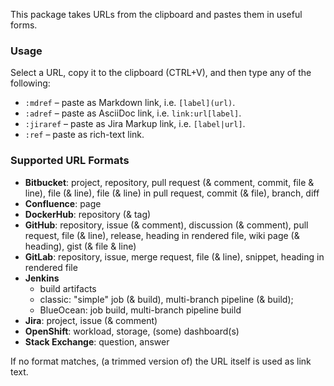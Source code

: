 This package takes URLs from the clipboard and pastes them in useful forms.

### Usage

Select a URL, copy it to the clipboard (CTRL+V), and 
then type any of the following: 

- `:mdref` – paste as Markdown link, i.e. `[label](url)`.
- `:adref` – paste as AsciiDoc link, i.e. `link:url[label]`.
- `:jiraref` – paste as Jira Markup link, i.e. `[label|url]`.
- `:ref` – paste as rich-text link.

### Supported URL Formats

- **Bitbucket**: project, repository, 
                 pull request (& comment, commit, file & line), 
                 file (& line), file (& line) in pull request,
                 commit (& file), branch, diff
- **Confluence**: page
- **DockerHub**: repository (& tag)
- **GitHub**: repository, issue (& comment), discussion (& comment), 
              pull request, file (& line), release, heading in rendered file, 
              wiki page (& heading), gist (& file & line)
- **GitLab**: repository, issue, merge request, file (& line), snippet,
              heading in rendered file
- **Jenkins**
    - build artifacts
    - classic: "simple" job (& build), multi-branch pipeline (& build);
    - BlueOcean: job build, multi-branch pipeline build
- **Jira**: project, issue (& comment)
- **OpenShift**: workload, storage, (some) dashboard(s) 
- **Stack Exchange**: question, answer

If no format matches, (a trimmed version of) the URL itself is used as link text.
